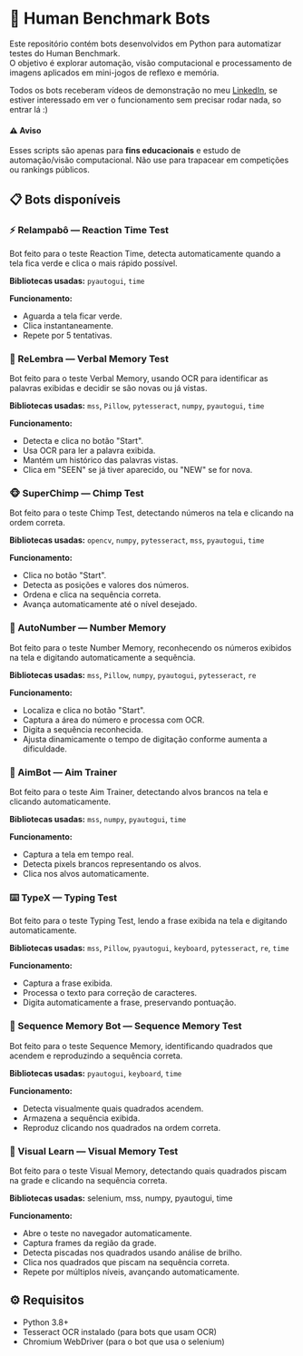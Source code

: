 # 🧠 Human Benchmark Bots

Este repositório contém bots desenvolvidos em Python para automatizar testes do Human Benchmark.  
O objetivo é explorar automação, visão computacional e processamento de imagens aplicados em mini-jogos de reflexo e memória.

Todos os bots receberam vídeos de demonstração no meu [LinkedIn](https://www.linkedin.com/in/sergio-augusto-soares), se estiver interessado em ver o funcionamento sem precisar rodar nada, so entrar lá :)

#### ⚠️ Aviso

Esses scripts são apenas para **fins educacionais** e estudo de automação/visão computacional.
Não use para trapacear em competições ou rankings públicos.

## 📋 Bots disponíveis

### ⚡ Relampabô — Reaction Time Test
Bot feito para o teste Reaction Time, detecta automaticamente quando a tela fica verde e clica o mais rápido possível.

**Bibliotecas usadas:** `pyautogui`, `time`

**Funcionamento:**
- Aguarda a tela ficar verde.
- Clica instantaneamente.
- Repete por 5 tentativas.


### 📝 ReLembra — Verbal Memory Test
Bot feito para o teste Verbal Memory, usando OCR para identificar as palavras exibidas e decidir se são novas ou já vistas.

**Bibliotecas usadas:** `mss`, `Pillow`, `pytesseract`, `numpy`, `pyautogui`, `time`

**Funcionamento:**
- Detecta e clica no botão "Start".
- Usa OCR para ler a palavra exibida.
- Mantém um histórico das palavras vistas.
- Clica em "SEEN" se já tiver aparecido, ou "NEW" se for nova.


### 🐵 SuperChimp — Chimp Test
Bot feito para o teste Chimp Test, detectando números na tela e clicando na ordem correta.

**Bibliotecas usadas:** `opencv`, `numpy`, `pytesseract`, `mss`, `pyautogui`, `time`

**Funcionamento:**
- Clica no botão "Start".
- Detecta as posições e valores dos números.
- Ordena e clica na sequência correta.
- Avança automaticamente até o nível desejado.



### 🔢 AutoNumber — Number Memory
Bot feito para o teste Number Memory, reconhecendo os números exibidos na tela e digitando automaticamente a sequência.

**Bibliotecas usadas:** `mss`, `Pillow`, `numpy`, `pyautogui`, `pytesseract`, `re`

**Funcionamento:**
- Localiza e clica no botão "Start".
- Captura a área do número e processa com OCR.
- Digita a sequência reconhecida.
- Ajusta dinamicamente o tempo de digitação conforme aumenta a dificuldade.


### 🎯 AimBot — Aim Trainer
Bot feito para o teste Aim Trainer, detectando alvos brancos na tela e clicando automaticamente.

**Bibliotecas usadas:** `mss`, `numpy`, `pyautogui`, `time`

**Funcionamento:**
- Captura a tela em tempo real.
- Detecta pixels brancos representando os alvos.
- Clica nos alvos automaticamente.


### ⌨️ TypeX — Typing Test
Bot feito para o teste Typing Test, lendo a frase exibida na tela e digitando automaticamente.

**Bibliotecas usadas:** `mss`, `Pillow`, `pyautogui`, `keyboard`, `pytesseract`, `re`, `time`

**Funcionamento:**
- Captura a frase exibida.
- Processa o texto para correção de caracteres.
- Digita automaticamente a frase, preservando pontuação.


### 🔳 Sequence Memory Bot — Sequence Memory Test
Bot feito para o teste Sequence Memory, identificando quadrados que acendem e reproduzindo a sequência correta.

**Bibliotecas usadas:** `pyautogui`, `keyboard`, `time`

**Funcionamento:**
- Detecta visualmente quais quadrados acendem.
- Armazena a sequência exibida.
- Reproduz clicando nos quadrados na ordem correta.

### 👀 Visual Learn — Visual Memory Test

Bot feito para o teste Visual Memory, detectando quais quadrados piscam na grade e clicando na sequência correta.

**Bibliotecas usadas:** selenium, mss, numpy, pyautogui, time

**Funcionamento:**

- Abre o teste no navegador automaticamente.
- Captura frames da região da grade.
- Detecta piscadas nos quadrados usando análise de brilho.
- Clica nos quadrados que piscam na sequência correta.
- Repete por múltiplos níveis, avançando automaticamente.

## ⚙️ Requisitos

- Python 3.8+  
- Tesseract OCR instalado (para bots que usam OCR)
- Chromium WebDriver (para o bot que usa o selenium)

